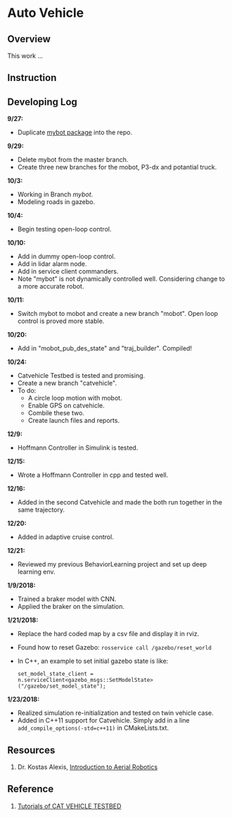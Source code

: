 # Auto Vehicle

## Overview

This work ...

## Instruction

## Developing Log

**9/27:**

* Duplicate [mybot package](https://github.com/xpharry/making_my_robot_in_gazebo.git) into the repo.

**9/29:**

* Delete mybot from the master branch.
* Create three new branches for the mobot, P3-dx and potantial truck.

**10/3:**

* Working in Branch *mybot*.
* Modeling roads in gazebo.

**10/4:**

* Begin testing open-loop control.

**10/10:**

* Add in dummy open-loop control.
* Add in lidar alarm node.
* Add in service client commanders.
* Note "mybot" is not dynamically controlled well. Considering change to a more accurate robot.

**10/11:**

* Switch mybot to mobot and create a new branch "mobot". Open loop control is proved more stable.

**10/20:**

* Add in "mobot_pub_des_state" and "traj_builder". Compiled!

**10/24:**

* Catvehicle Testbed is tested and promising.
* Create a new branch "catvehicle".
* To do:
  * A circle loop motion with mobot.
  * Enable GPS on catvehicle.
  * Combile these two.
  * Create launch files and reports.
  
**12/9:**

* Hoffmann Controller in Simulink is tested.

**12/15:**

* Wrote a Hoffmann Controller in cpp and tested well.

**12/16:**

* Added in the second Catvehicle and made the both run together in the same trajectory.

**12/20:**

* Added in adaptive cruise control.

**12/21:**

* Reviewed my previous BehaviorLearning project and set up deep learning env.

**1/9/2018:**

* Trained a braker model with CNN.
* Applied the braker on the simulation.

**1/21/2018:**

* Replace the hard coded map by a csv file and display it in rviz.
* Found how to reset Gazebo: `rosservice call /gazebo/reset_world`
* In C++, an example to set initial gazebo state is like:

    `set_model_state_client =
	  n.serviceClient<gazebo_msgs::SetModelState>("/gazebo/set_model_state");`

**1/23/2018:**

* Realized simulation re-initialization and tested on twin vehicle case.
* Added in C++11 support for Catvehicle. Simply add in a line `add_compile_options(-std=c++11)` in CMakeLists.txt.


## Resources

1. Dr. Kostas Alexis, [Introduction to Aerial Robotics](http://www.kostasalexis.com/introduction-to-aerial-robotics.html)

## Reference

1. [Tutorials of CAT VEHICLE TESTBED](https://cps-vo.org/node/31792)


